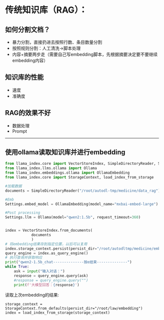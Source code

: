 # 传统知识库（RAG）：
## 如何分割文档？
- 暴力分割，直接扔进去按照行数、条目数量分割
- 按照规则分割：人工清洗->脚本处理
- 内容+摘要两步走（需要自己写embedding脚本，先根据摘要决定要不要继续embedding内容）
## 知识库的性能
- 速度
- 准确度
## RAG的效果不好
- 数据处理
- Prompt
--------------------- 
## 使用ollama读取知识库并进行embedding

``` python
from llama_index.core import VectorStoreIndex, SimpleDirectoryReader, Settings
from llama_index.llms.ollama import Ollama
from llama_index.embeddings.ollama import OllamaEmbedding
from llama_index.core import StorageContext, load_index_from_storage

#加载数据
documents = SimpleDirectoryReader("/root/autodl-tmp/medicine/data_rag").load_data()

#Emb
Settings.embed_model = OllamaEmbedding(model_name="mxbai-embed-large")

#Post processing
Settings.llm = Ollama(model="qwen2:1.5b", request_timeout=360)


index = VectorStoreIndex.from_documents(
            documents
            )
# 将embedding结果存到指定位置，以后可以复用
index.storage_context.persist(persist_dir="/root/autodltmp/medicine/embedding")
query_engine = index.as_query_engine()
# 执行查询并获取响应
print("qwen2-1.5b_chat--------------按e结束--------------")
while True:
    ask = input("输入对话：")
    response = query_engine.query(ask)
    #response = query_engine.query("")
    print(f'大模型回答：{response}')
```
读取上次embedding的结果:
```
storage_context = StorageContext.from_defaults(persist_dir="/root/law/embedding")
index = load_index_from_storage(storage_context)
```
